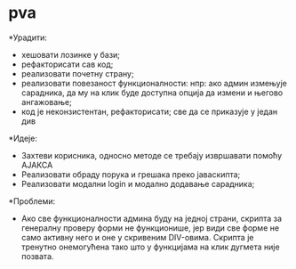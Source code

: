 # pva

*Урадити:

- хешовати лозинке у бази;
- рефакторисати сав код;
- реализовати почетну страну;
- реализовати повезаност функционалности: 
нпр: ако админ измењује сарадника, да му на клик буде доступна опција да измени и његово ангажовање;
- код је неконзистентан, рефакторисати; све да се приказује у један див

*Идеје: 

- Захтеви корисника, односно методе се требају извршавати помоћу АЈАКСА
- Реализовати обраду порука и грешака преко јаваскипта;
- Реализовати модални login и модално додавање сарадника;

*Проблеми:

- Ако све функционалности админа буду на једној страни, скрипта за генералну проверу форми не функционише, јер види све форме не само активну него и оне у скривеним DIV-овима. Скрипта је тренутно онемогућена тако што у функцијама на клик дугмета није позвата.
